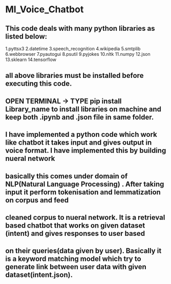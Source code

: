 # Ml_Voice_Chatbot
## This code deals with many python libraries as listed below:
 1.pyttsx3
 2.datetime
 3.speech_recognition
 4.wikipedia
 5.smtplib
 6.webbrowser
 7.pyautogui
 8.psutil
 9.pyjokes
 10.nltk
 11.numpy
 12.json
 13.sklearn
 14.tensorflow
 ## all above libraries must be installed before executing this code.
 ## OPEN TERMINAL -> TYPE pip install Library_name to install libraries on machine and keep both .ipynb and .json file in same folder.
 ## I have implemented a python code which work like chatbot it takes input and gives output in voice format. I have implemented this by building nueral network 
 ## basically this comes under domain of NLP(Natural Language Processing) . After taking input it perform tokenisation and lemmatization on corpus and feed 
 ## cleaned corpus to nueral network. It is a retrieval based chatbot that works on given dataset (intent) and gives responses to user based 
 ## on their queries(data given by user). Basically it is a keyword matching model which try to generate link between user data with given      dataset(intent.json).
